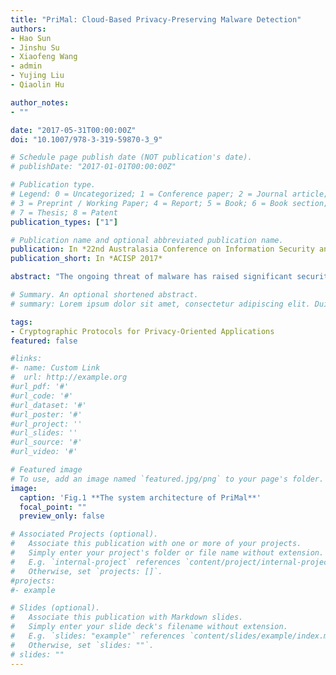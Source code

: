 ```yaml
---
title: "PriMal: Cloud-Based Privacy-Preserving Malware Detection"
authors:
- Hao Sun
- Jinshu Su
- Xiaofeng Wang
- admin
- Yujing Liu
- Qiaolin Hu

author_notes:
- ""

date: "2017-05-31T00:00:00Z"
doi: "10.1007/978-3-319-59870-3_9"

# Schedule page publish date (NOT publication's date).
# publishDate: "2017-01-01T00:00:00Z"

# Publication type.
# Legend: 0 = Uncategorized; 1 = Conference paper; 2 = Journal article;
# 3 = Preprint / Working Paper; 4 = Report; 5 = Book; 6 = Book section;
# 7 = Thesis; 8 = Patent
publication_types: ["1"]

# Publication name and optional abbreviated publication name.
publication: In *22nd Australasia Conference on Information Security and Privacy*
publication_short: In *ACISP 2017*

abstract: "The ongoing threat of malware has raised significant security and privacy concerns. Motivated by these issues, the cloud-based detection system is of increasing interest to detect large-scale malware as it releases the burden of client and improves the detection efficiency. However, most existing cloud-based detection systems overlook the data privacy protection during the malware detection. In this paper, we propose a cloud-based anti-malware system named PriMal, which protects the data privacy of both the cloud server and the client, while still achieves usable detection performance. In the PriMal, a newly designed private malware signature set intersection (PMSSI) protocol is involved to enable both the cloud server and client to achieve malware confirmation without revealing the data privacy in semi-honest model. Moreover, we propose the relevant signature engine to reduce the detection range and overhead. The experimental results show that PriMal offers a practical approach to achieve both usable malware detection and strong data privacy preservation."

# Summary. An optional shortened abstract.
# summary: Lorem ipsum dolor sit amet, consectetur adipiscing elit. Duis posuere tellus ac convallis placerat. Proin tincidunt magna sed ex sollicitudin condimentum.

tags:
- Cryptographic Protocols for Privacy-Oriented Applications
featured: false

#links:
#- name: Custom Link
#  url: http://example.org
#url_pdf: '#'
#url_code: '#'
#url_dataset: '#'
#url_poster: '#'
#url_project: ''
#url_slides: ''
#url_source: '#'
#url_video: '#'

# Featured image
# To use, add an image named `featured.jpg/png` to your page's folder. 
image:
  caption: 'Fig.1 **The system architecture of PriMal**'
  focal_point: ""
  preview_only: false

# Associated Projects (optional).
#   Associate this publication with one or more of your projects.
#   Simply enter your project's folder or file name without extension.
#   E.g. `internal-project` references `content/project/internal-project/index.md`.
#   Otherwise, set `projects: []`.
#projects:
#- example

# Slides (optional).
#   Associate this publication with Markdown slides.
#   Simply enter your slide deck's filename without extension.
#   E.g. `slides: "example"` references `content/slides/example/index.md`.
#   Otherwise, set `slides: ""`.
# slides: ""
---
```

